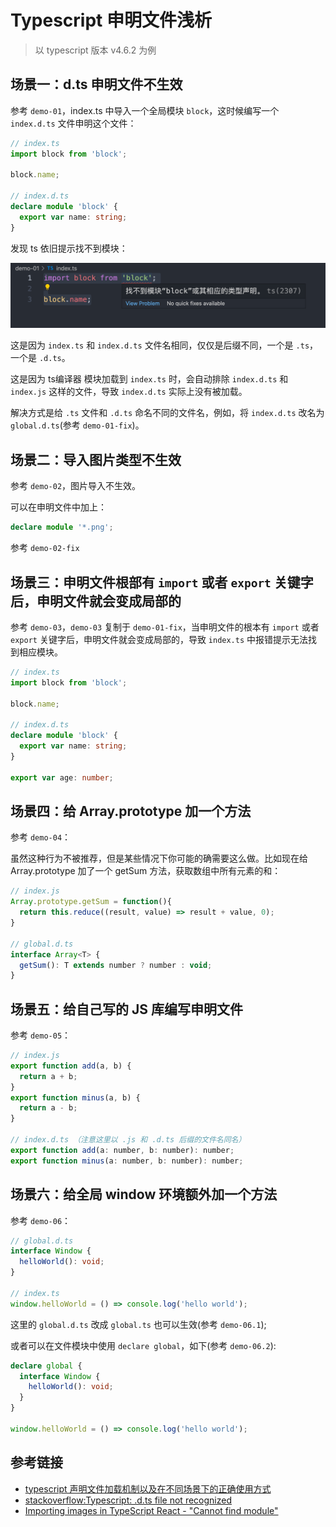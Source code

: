 # Typescript 申明文件浅析

> 以 typescript 版本 v4.6.2 为例

## 场景一：d.ts 申明文件不生效

参考 `demo-01`，index.ts 中导入一个全局模块 `block`，这时候编写一个 `index.d.ts` 文件申明这个文件：

```ts
// index.ts
import block from 'block';

block.name;

// index.d.ts
declare module 'block' {
  export var name: string;
}
```

发现 ts 依旧提示找不到模块：

![](./images/01.png)

这是因为 `index.ts` 和 `index.d.ts` 文件名相同，仅仅是后缀不同，一个是 `.ts`，一个是 `.d.ts`。

这是因为 ts编译器 模块加载到 `index.ts` 时，会自动排除 `index.d.ts` 和 `index.js` 这样的文件，导致 `index.d.ts` 实际上没有被加载。

解决方式是给 `.ts` 文件和 `.d.ts` 命名不同的文件名，例如，将 `index.d.ts` 改名为 `global.d.ts`(参考 `demo-01-fix`)。

## 场景二：导入图片类型不生效

参考 `demo-02`，图片导入不生效。

可以在申明文件中加上：

```ts
declare module '*.png';
```

参考 `demo-02-fix`

## 场景三：申明文件根部有 `import` 或者 `export` 关键字后，申明文件就会变成局部的

参考 `demo-03`，`demo-03` 复制于 `demo-01-fix`，当申明文件的根本有 `import` 或者 `export` 关键字后，申明文件就会变成局部的，导致 `index.ts` 中报错提示无法找到相应模块。

```ts
// index.ts
import block from 'block';

block.name;

// index.d.ts
declare module 'block' {
  export var name: string;
}

export var age: number;
```

## 场景四：给 Array.prototype 加一个方法

参考 `demo-04`：

虽然这种行为不被推荐，但是某些情况下你可能的确需要这么做。比如现在给 Array.prototype 加了一个 getSum 方法，获取数组中所有元素的和：

```js
// index.js
Array.prototype.getSum = function(){    
  return this.reduce((result, value) => result + value, 0); 
}

// global.d.ts
interface Array<T> {   
  getSum(): T extends number ? number : void; 
}
```

## 场景五：给自己写的 JS 库编写申明文件

参考 `demo-05`：

```js
// index.js
export function add(a, b) {
  return a + b;
}
export function minus(a, b) {
  return a - b;
}

// index.d.ts （注意这里以 .js 和 .d.ts 后缀的文件名同名）
export function add(a: number, b: number): number;
export function minus(a: number, b: number): number;
```

## 场景六：给全局 window 环境额外加一个方法

参考 `demo-06`：

```ts
// global.d.ts
interface Window {
  helloWorld(): void;
}

// index.ts
window.helloWorld = () => console.log('hello world');
```

这里的 `global.d.ts` 改成 `global.ts` 也可以生效(参考 `demo-06.1`);

或者可以在文件模块中使用 `declare global`，如下(参考 `demo-06.2`):

```ts
declare global {
  interface Window {
    helloWorld(): void;
  }
}

window.helloWorld = () => console.log('hello world');
```

## 参考链接

- [typescript 声明文件加载机制以及在不同场景下的正确使用方式](https://zhuanlan.zhihu.com/p/133344957)
- [stackoverflow:Typescript: .d.ts file not recognized](https://stackoverflow.com/questions/59728371/typescript-d-ts-file-not-recognized)
- [Importing images in TypeScript React - "Cannot find module"](https://stackoverflow.com/questions/52759220/importing-images-in-typescript-react-cannot-find-module)
